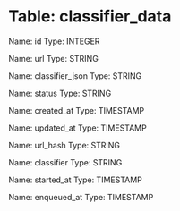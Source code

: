 Table: classifier_data
======================

Name: id
Type: INTEGER

Name: url
Type: STRING

Name: classifier_json
Type: STRING

Name: status
Type: STRING

Name: created_at
Type: TIMESTAMP

Name: updated_at
Type: TIMESTAMP

Name: url_hash
Type: STRING

Name: classifier
Type: STRING

Name: started_at
Type: TIMESTAMP

Name: enqueued_at
Type: TIMESTAMP

